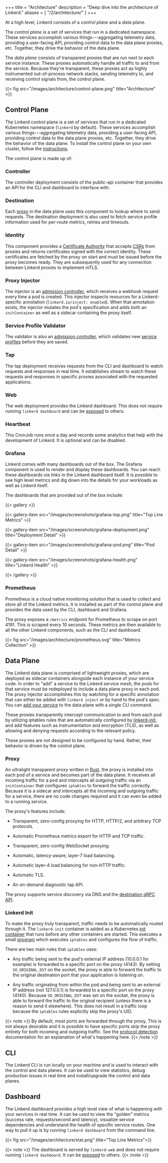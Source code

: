 +++
title = "Architecture"
description = "Deep dive into the architecture of Linkerd."
aliases = [
  "/2/architecture/"
]
+++

At a high level, Linkerd consists of a *control plane* and a *data plane*.

The *control plane* is a set of services that run in a dedicated
namespace. These services accomplish various things---aggregating telemetry
data, providing a user-facing API, providing control data to the data plane
proxies, etc. Together, they drive the behavior of the data plane.

The *data plane* consists of transparent proxies that are run next
to each service instance. These proxies automatically handle all traffic to and
from the service. Because they're transparent, these proxies act as highly
instrumented out-of-process network stacks, sending telemetry to, and receiving
control signals from, the control plane.

{{< fig src="/images/architecture/control-plane.png" title="Architecture" >}}

## Control Plane

The Linkerd control plane is a set of services that run in a dedicated
Kubernetes namespace (`linkerd` by default). These services accomplish various
things---aggregating telemetry data, providing a user-facing API, providing
control data to the data plane proxies, etc. Together, they drive the behavior
of the data plane. To install the control plane on your own cluster, follow the [instructions](../../tasks/install/).

The control plane is made up of:

### Controller

The controller deployment consists of the public-api container that provides an
API for the CLI and dashboard to interface with.

### Destination

Each [proxy](#proxy) in the data plane uses this component to lookup where to
send requests. The destination deployment is also used to fetch service profile
information used for per-route metrics, retries and timeouts.

### Identity

This component provides a [Certificate
Authority](https://en.wikipedia.org/wiki/Certificate_authority) that accepts
[CSRs](https://en.wikipedia.org/wiki/Certificate_signing_request) from proxies
and returns certificates signed with the correct identity. These certificates
are fetched by the proxy on start and must be issued before the proxy becomes
ready. They are subsequently used for any connection between Linkerd proxies to
implement mTLS.

### Proxy Injector

The injector is an [admission controller][admission-controller], which receives
a webhook request every time a pod is created. This injector inspects resources
for a Linkerd-specific annotation (`linkerd.io/inject: enabled`). When that
annotation exists, the injector mutates the pod's specification and adds both an
`initContainer` as well as a sidecar containing the proxy itself.

### Service Profile Validator

The validator is also an [admission controller][admission-controller], which
validates new [service profiles](../service-profiles/) before they are
saved.

### Tap

The tap deployment receives requests from the CLI and dashboard to watch
requests and responses in real time. It establishes stream to watch these
requests and responses in specific proxies associated with the requested
applications.

### Web

The web deployment provides the Linkerd dashboard. This does not require running
`linkerd dashboard` and can be [exposed](../../tasks/exposing-dashboard/) to
others.

### Heartbeat

This CronJob runs once a day and records some analytics that help with the
development of Linkerd. It is optional and can be disabled.

### Grafana

Linkerd comes with many dashboards out of the box. The Grafana component is used
to render and display these dashboards. You can reach these dashboards via links
in the Linkerd dashboard itself. It is possible to see high level metrics and dig
down into the details for your workloads as well as Linkerd itself.

The dashboards that are provided out of the box include:

{{< gallery >}}

{{< gallery-item src="/images/screenshots/grafana-top.png"
    title="Top Line Metrics" >}}

{{< gallery-item src="/images/screenshots/grafana-deployment.png"
    title="Deployment Detail" >}}

{{< gallery-item src="/images/screenshots/grafana-pod.png"
    title="Pod Detail" >}}

{{< gallery-item src="/images/screenshots/grafana-health.png"
    title="Linkerd Health" >}}

{{< /gallery >}}

### Prometheus

Prometheus is a cloud native monitoring solution that is used to collect and
store all of the Linkerd metrics. It is installed as part of the control plane
and provides the data used by the CLI, dashboard and Grafana.

The proxy exposes a `/metrics` endpoint for Prometheus to scrape on port 4191.
This is scraped every 10 seconds. These metrics are then available to all the
other Linkerd components, such as the CLI and dashboard.

{{< fig src="/images/architecture/prometheus.svg" title="Metrics Collection" >}}

[admission-controller]: https://kubernetes.io/docs/reference/access-authn-authz/admission-controllers/

## Data Plane

The Linkerd data plane is comprised of lightweight proxies, which are deployed
as sidecar containers alongside each instance of your service code. In order to
"add" a service to the Linkerd service mesh, the pods for that service must be
redeployed to include a data plane proxy in each pod. The proxy injector
accomplishes this by watching for a specific annotation that can either be added
with `linkerd inject` or by hand to the pod's spec.  You can [add your
service](../../tasks/adding-your-service/) to the data plane with a single CLI
command.

These proxies transparently intercept communication to and from each pod by
utilizing iptables rules that are automatically configured by
[linkerd-init](#linkerd-init), and add features such as instrumentation and
encryption (TLS), as well as allowing and denying requests according to the
relevant policy.

These proxies are not designed to be configured by hand. Rather, their behavior
is driven by the control plane.

### Proxy

An ultralight transparent proxy written in [Rust](https://www.rust-lang.org/),
the proxy is installed into each pod of a service and becomes part of the data
plane. It receives all incoming traffic for a pod and intercepts all outgoing
traffic via an `initContainer` that configures `iptables` to forward the
traffic correctly. Because it is a sidecar and intercepts all the incoming and
outgoing traffic for a service, there are no code changes required and it can
even be added to a running service.

The proxy's features include:

- Transparent, zero-config proxying for HTTP, HTTP/2, and arbitrary TCP
  protocols.

- Automatic Prometheus metrics export for HTTP and TCP traffic.

- Transparent, zero-config WebSocket proxying.

- Automatic, latency-aware, layer-7 load balancing.

- Automatic layer-4 load balancing for non-HTTP traffic.

- Automatic TLS.

- An on-demand diagnostic tap API.

The proxy supports service discovery via DNS and the
[destination gRPC API](https://github.com/linkerd/linkerd2-proxy-api).

### Linkerd Init

To make the proxy truly transparent, traffic needs to be automatically routed
through it. The `linkerd-init` container is added as a Kubernetes
[init container](https://kubernetes.io/docs/concepts/workloads/pods/init-containers/)
that runs before any other containers are started. This executes a small
[program](https://github.com/linkerd/linkerd2-proxy-init) which executes
`iptables` and configures the flow of traffic.

There are two main rules that `iptables` uses:

- Any traffic being sent to the pod's external IP address (10.0.0.1 for example)
  is forwarded to a specific port on the proxy (4143). By setting
  `SO_ORIGINAL_DST` on the socket, the proxy is able to forward the traffic to the
  original destination port that your application is listening on.

- Any traffic originating from within the pod and being sent to an external IP
  address (not 127.0.0.1) is forwarded to a specific port on the proxy (4140).
  Because `SO_ORIGINAL_DST` was set on the socket, the proxy is able to forward
  the traffic to the original recipient (unless there is a reason to send it
  elsewhere). This does not result in a traffic loop because the `iptables`
  rules explicitly skip the proxy's UID.

{{< note >}}
By default, most ports are forwarded through the proxy. This is not always
desirable and it is possible to have specific ports skip the proxy entirely for
both incoming and outgoing traffic. See the [protocol
detection](../../features/protocol-detection/) documentation for an explanation of
what's happening here.
{{< /note >}}

## CLI

The Linkerd CLI is run locally on your machine and is used to interact with the
control and data planes. It can be used to view statistics, debug production
issues in real time and install/upgrade the control and data planes.

## Dashboard

The Linkerd dashboard provides a high level view of what is happening with your
services in real time. It can be used to view the "golden" metrics (success
rate, requests/second and latency), visualize service dependencies and
understand the health of specific service routes. One way to pull it up is by
running `linkerd dashboard` from the command line.

{{< fig src="/images/architecture/stat.png" title="Top Line Metrics">}}

{{< note >}}
The dashboard is served by `linkerd-web` and does not require running `linkerd
dashboard`. It can be [exposed](../../tasks/exposing-dashboard/) to others.
{{< /note >}}
